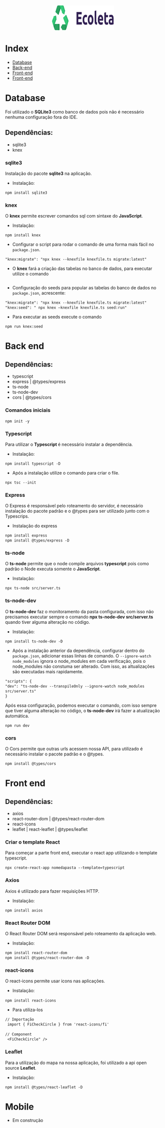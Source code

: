 
<p align="center">
  <img width="200" height="80" src="https://github.com/andressalh/next-level-week/blob/master/rockset/web/src/assets/logo.svg">
</p>

# Index

- [Database](#database)
- [Back-end](#back-end)
- [Front-end](#front-end)
- [Front-end](#mobile)

<a id="database"></a>
<h1>Database</h1>

Foi utilizado o <strong>SQLite3</strong> como banco de dados pois não é necessário nenhuma configuração fora do IDE.

<h2>Dependências: </h2>

- sqlite3
- knex

<h3>sqlite3</h3>
  
Instalação do pacote <strong>sqlite3</strong> na aplicação.

- Instalação: 

```
npm install sqlite3
```
  
<h3>knex</h3>
  
O <strong>knex</strong> permite escrever comandos sql com sintaxe do <strong>JavaScript</strong>.

- Instalação:

```
npm install knex
```

- Configurar o script para rodar o comando de uma forma mais fácil no ```package.json```.

```
"knex:migrate": "npx knex --knexfile knexfile.ts migrate:latest"
```

- O <strong>knex</strong> fará a criação das tabelas no banco de dados, para executar utilize o comando 

```npm run knex:migrate
```

- Configuração do seeds para popular as tabelas do banco de dados no ```package.json```, acrescente: 

```
"knex:migrate": "npx knex --knexfile knexfile.ts migrate:latest"
"knex:seed": " npx knex —knexfile knexfile.ts seed:run" 
```

- Para executar as seeds execute o comando 

```
npm run knex:seed
```

<a id="back-end"></a>
<h1>Back end</h1>

<h2>Dependências: </h2>

- typescript
- express | @types/express
- ts-node
- ts-node-dev
- cors | @types/cors

<h3>Comandos iniciais</h3>

```
npm init -y
```

<h3>Typescript</h3>

Para utilizar o <strong> Typescript </strong> é necessário instalar a dependência.

- Instalação:

```
npm install typescript -D
```

- Após a instalação utilize o comando para criar o file.

```
npx tsc --init
```

<h3>Express</h3>

O Express é responsável pelo roteamento do servidor, é necessário instalação do pacote padrão e o @types para ser utilizado junto com o Typescrips.
 
- Instalação do express

```
npm install express
npm install @types/express -D
```

<h3>ts-node</h3>

O <strong>ts-node</strong> permite que o node compile arquivos <strong>typescript</strong> pois como padrão o Node executa somente o <strong>JavaScript</strong>.
 
- Instalação:

```
npx ts-node src/server.ts
```

<h3>ts-node-dev</h3>

O <strong>ts-node-dev</strong> faz o monitoramento da pasta configurada, com isso não precisamos executar sempre o comando  <strong>npx ts-node-dev src/server.ts</strong> quando tiver alguma alteração no código.
 
- Instalação:

```
npm install ts-node-dev -D
```

- Após a instalação anterior da dependência, configurar dentro do ```package.json```, adicionar essas linhas de comando. O ```--ignore-watch node_modules``` ignora o node_modules em cada verificação, pois o node_modules não constuma ser alterado. Com isso, as altualizações são executadas mais rapidamente.

```
"scripts": {
"dev": "ts-node-dev --transpileOnly --ignore-watch node_modules src/server.ts"
}
```

Após essa configuração, podemos executar o comando, com isso sempre que tiver alguma alteração no código, o <strong>ts-node-dev</strong> irá fazer a atualização automática.

```
npm run dev
```

<h3>cors</h3>

O Cors permite que outras urls acessem nossa API, para utilizado é necessário instalar o pacote padrão e o @types.  

```npm install cors
npm install @types/cors
```

<a id="front-end"></a>
<h1>Front end</h1>

<h2>Dependências: </h2>

- axios
- react-router-dom | @types/react-router-dom
- react-icons
- leaflet | react-leaflet | @types/leaflet


<h3>Criar o template React </h3>

Para começar a parte front end, executar o react app utilizando o template typescript.

 ```
 npx create-react-app nomedapasta --template=typescript
 ```

<h3>Axios</h3>

Axios é utilizado para fazer requisições HTTP.

- Instalação:

```
npm install axios
```

<h3>React Router DOM</h3>

O React Router DOM será responsável pelo roteamento da aplicação web. 

- Instalação:
```
npm install react-router-dom
npm install @types/react-router-dom -D
```
<h3>react-icons</h3>

O react-icons permite usar icons nas aplicações.

- Instalação:

 ```npm install react-icons```
 
- Para utiliza-los

 ```
 // Importação
  import { FiCheckCircle } from 'react-icons/fi'

// Component
  <FiCheckCircle" />
```


<h3>Leaflet</h3>

Para a utilização do mapa na nossa aplicação, foi utilizado a api open source <strong>Leaflet</strong>.

- Instalação:

```npm install leaflet react-leaflet
npm install @types/react-leaflet -D
```



<a id="mobile"></a>
<h1>Mobile</h1>

- Em construção

